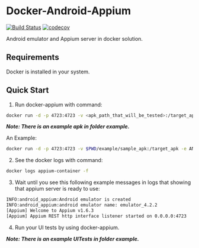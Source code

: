 Docker-Android-Appium
=====================

[![Build Status](https://travis-ci.org/butomo1989/docker-appium.svg?branch=master)](https://travis-ci.org/butomo1989/docker-appium)
[![codecov](https://codecov.io/gh/butomo1989/docker-appium/branch/master/graph/badge.svg)](https://codecov.io/gh/butomo1989/docker-appium)

Android emulator and Appium server in docker solution.

Requirements
------------

Docker is installed in your system.

Quick Start
-----------

1. Run docker-appium with command:

```bash
docker run -d -p 4723:4723 -v <apk_path_that_will_be_tested>:/target_apk -e ANDROID_VERSION=<target_android_version> --name appium-container butomo1989/docker-appium
```

***Note: There is an example apk in folder example.***

An Example:

```bash
docker run -d -p 4723:4723 -v $PWD/example/sample_apk:/target_apk -e ANDROID_VERSION=4.2.2 --name appium-container docker-android-appium
```

2. See the docker logs with command:

```bash
docker logs appium-container -f
```

3. Wait until you see this following example messages in logs that showing that appium server is ready to use:

```bash
INFO:android_appium:Android emulator is created
INFO:android_appium:android emulator name: emulator_4.2.2
[Appium] Welcome to Appium v1.6.3
[Appium] Appium REST http interface listener started on 0.0.0.0:4723
```

4. Run your UI tests by using docker-appium.

***Note: There is an example UITests in folder example.***
